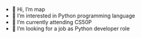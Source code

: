 - 👋 Hi, I’m map
- 👀 I’m interested in Python programming language 
- 🌱 I’m currently attending CS50P
- 💞️ I’m looking for a job as Python developer role 


<!---
maplystudent/maplystudent is a ✨ special ✨ repository because its `README.md` (this file) appears on your GitHub profile.
You can click the Preview link to take a look at your changes.
--->
